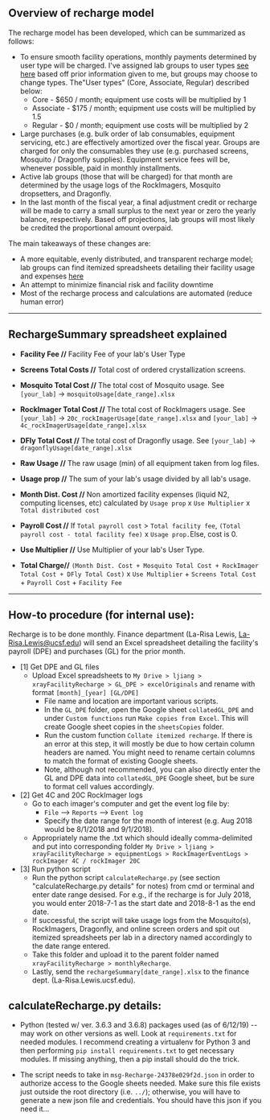 ## Overview of recharge model

The recharge model has been developed, which can be summarized as follows:
* To ensure smooth facility operations, monthly payments determined by user type will be charged. I've assigned lab groups to user types [see here](https://docs.google.com/spreadsheets/d/1Yom-H6j04TJ5_W1Ic2dlqKsVWrHQbdInQyq_Q7ZVnZA/edit?usp=sharing) based off prior information given to me, but groups may choose to change types. The"User types" (Core, Associate, Regular) described below:
  * Core - $650 / month; equipment use costs will be multiplied by 1
  * Associate - $175 / month; equipment use costs will be multiplied by 1.5
  * Regular - $0 / month; equipment use costs will be multiplied by 2
* Large purchases (e.g. bulk order of lab consumables, equipment servicing, etc.) are effectively amortized over the fiscal year. Groups are charged for only the consumables they use (e.g. purchased screens, Mosquito / Dragonfly supplies). Equipment service fees will be, whenever possible, paid in monthly installments. 
* Active lab groups (those that will be charged) for that month are determined by the usage logs of the RockImagers, Mosquito dropsetters, and Dragonfly.
* In the last month of the fiscal year, a final adjustment credit or recharge will be made to carry a small surplus to the next year or zero the yearly balance, respectively. Based off projections, lab groups will most likely be credited the proportional amount overpaid.  

The main takeaways of these changes are:
* A more equitable, evenly distributed, and transparent recharge model; lab groups can find itemized spreadsheets detailing their facility usage and expenses [here](https://drive.google.com/drive/folders/1DvilgbyLRI9At3wwR9F2D4Dufn77VOU6?usp=sharing)
* An attempt to minimize financial risk and facility downtime
* Most of the recharge process and calculations are automated (reduce human error)

---

## RechargeSummary spreadsheet explained

* **Facility Fee //** Facility Fee of your lab's  User Type 

* **Screens Total Costs //** Total cost of ordered crystallization screens. 

* **Mosquito Total Cost //** The total cost of Mosquito usage. See `[your_lab]` -> `mosquitoUsage[date_range].xlsx`

* **RockImager Total Cost //** The total cost of RockImagers usage. See `[your_lab]` -> `20c_rockImagerUsage[date_range].xlsx` and `[your_lab]` -> `4c_rockImagerUsage[date_range].xlsx`

* **DFly Total Cost //** The total cost of Dragonfly usage. See `[your_lab]` -> `dragonflyUsage[date_range].xlsx`

* **Raw Usage //** The raw usage (min) of all equipment taken from log files. 

* **Usage prop //** The sum of your lab's usage divided by all lab's usage.

* **Month Dist. Cost //** Non amortized facility expenses (liquid N2, computing licenses, etc) calculated by `Usage prop` x `Use Multiplier` x `Total distributed cost`

* **Payroll Cost //** If `Total payroll cost` > `Total facility fee`, `(Total payroll cost - total facility fee)` x `Usage prop.`Else, cost is 0.

* **Use Multiplier //** Use Multiplier of your lab's User Type.

* **Total Charge//** `(Month Dist. Cost + Mosquito Total Cost + RockImager Total Cost + DFly Total Cost)` x `Use Multiplier` + `Screens Total Cost` + `Payroll Cost` + `Facility Fee`

---

## How-to procedure (for internal use):
Recharge is to be done monthly. Finance department (La-Risa Lewis, La-Risa.Lewis@ucsf.edu) will send an Excel spreadsheet detailing the facility's payroll (DPE) and purchases (GL) for the prior month. 
* [1] Get DPE and GL files
  * Upload Excel spreadsheets to `My Drive > ljiang > xrayFacilityRecharge > GL_DPE > excelOriginals` and rename with format `[month]_[year] [GL/DPE]`
    * File name and location are important various scripts. 
    * In the `GL_DPE` folder, open the Google sheet `collatedGL_DPE` and under `Custom functions` run `Make copies from Excel`. This will create Google sheet copies in the  `sheetsCopies` folder.
    * Run the custom function `Collate itemized recharge`. If there is an error at this step, it will mostly be due to how certain column headers are named. You might need to rename certain columns to match the format of existing Google sheets.
    * Note, although not recommended, you can also directly enter the GL and DPE data into `collatedGL_DPE` Google sheet, but be sure to format cell values accordingly.
* [2] Get 4C and 20C RockImager logs
  * Go to each imager's computer and get the event log file by:
    * `File` --> `Reports` --> `Event log`
    * Specify the date range for the month of interest (e.g. Aug 2018 would be 8/1/2018 and 9/1/2018).
   * Appropriately name the .txt which should ideally comma-delimited and put into corresponding folder `My Drive > ljiang > xrayFacilityRecharge > equipmentLogs > RockImagerEventLogs > rockImager 4C / rockImager 20C`
* [3] Run python script
  * Run the python script `calculateRecharge.py` (see section "calculateRecharge.py details" for notes) from cmd or terminal and enter date range desised. For e.g., if the recharge is for July 2018, you would enter 2018-7-1 as the start date and 2018-8-1 as the end date.
  * If successful, the script will take usage logs from the Mosquito(s), RockImagers, Dragonfly, and online screen orders and spit out itemized spreadsheets per lab in a directory named accordingly to the date range entered.
  * Take this folder and upload it to the parent folder named `xrayFacilityRecharge > monthlyRecharge`.
  * Lastly, send the `rechargeSummary[date_range].xlsx` to the finance dept. (La-Risa.Lewis.ucsf.edu). 

## calculateRecharge.py details:
* Python (tested w/ ver. 3.6.3 and 3.6.8) packages used (as of 6/12/19) -- may work on other versions as well. Look at `requirements.txt` for needed modules. I recommend creating a virtualenv for Python 3 and then performing `pip install requirements.txt` to get necessary modules. If missing anything, then a pip install should do the trick. 

* The script needs to take in `msg-Recharge-24378e029f2d.json` in order to authorize access to the Google sheets needed. Make sure this file exists just outside the root directory (i.e. `../`); otherwise, you will have to generate a new json file and credentials. You should have this json if you need it...
